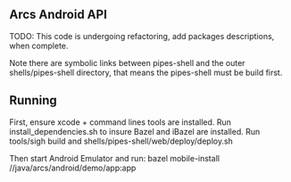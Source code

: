 ## Arcs Android API

TODO: This code is undergoing refactoring, add packages descriptions, when complete.

Note there are symbolic links between pipes-shell and
the outer shells/pipes-shell directory, that means the pipes-shell
must be build first.

## Running

First, ensure xcode + command lines tools are installed.
Run install_dependencies.sh to insure Bazel and iBazel
are installed. Run tools/sigh build and shells/pipes-shell/web/deploy/deploy.sh

Then start Android Emulator and run:
bazel mobile-install //java/arcs/android/demo/app:app
